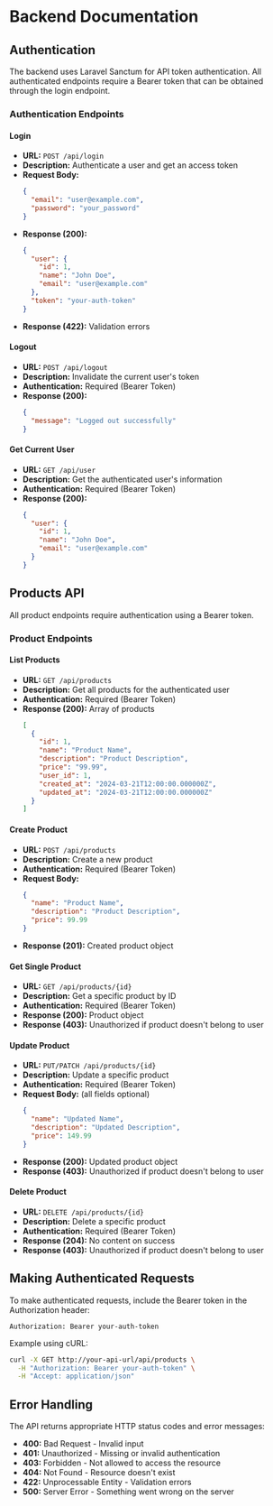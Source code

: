 # Backend Documentation

## Authentication

The backend uses Laravel Sanctum for API token authentication. All authenticated endpoints require a Bearer token that can be obtained through the login endpoint.

### Authentication Endpoints

#### Login
- **URL:** `POST /api/login`
- **Description:** Authenticate a user and get an access token
- **Request Body:**
  ```json
  {
    "email": "user@example.com",
    "password": "your_password"
  }
  ```
- **Response (200):**
  ```json
  {
    "user": {
      "id": 1,
      "name": "John Doe",
      "email": "user@example.com"
    },
    "token": "your-auth-token"
  }
  ```
- **Response (422):** Validation errors

#### Logout
- **URL:** `POST /api/logout`
- **Description:** Invalidate the current user's token
- **Authentication:** Required (Bearer Token)
- **Response (200):**
  ```json
  {
    "message": "Logged out successfully"
  }
  ```

#### Get Current User
- **URL:** `GET /api/user`
- **Description:** Get the authenticated user's information
- **Authentication:** Required (Bearer Token)
- **Response (200):**
  ```json
  {
    "user": {
      "id": 1,
      "name": "John Doe",
      "email": "user@example.com"
    }
  }
  ```

## Products API

All product endpoints require authentication using a Bearer token.

### Product Endpoints

#### List Products
- **URL:** `GET /api/products`
- **Description:** Get all products for the authenticated user
- **Authentication:** Required (Bearer Token)
- **Response (200):** Array of products
  ```json
  [
    {
      "id": 1,
      "name": "Product Name",
      "description": "Product Description",
      "price": "99.99",
      "user_id": 1,
      "created_at": "2024-03-21T12:00:00.000000Z",
      "updated_at": "2024-03-21T12:00:00.000000Z"
    }
  ]
  ```

#### Create Product
- **URL:** `POST /api/products`
- **Description:** Create a new product
- **Authentication:** Required (Bearer Token)
- **Request Body:**
  ```json
  {
    "name": "Product Name",
    "description": "Product Description",
    "price": 99.99
  }
  ```
- **Response (201):** Created product object

#### Get Single Product
- **URL:** `GET /api/products/{id}`
- **Description:** Get a specific product by ID
- **Authentication:** Required (Bearer Token)
- **Response (200):** Product object
- **Response (403):** Unauthorized if product doesn't belong to user

#### Update Product
- **URL:** `PUT/PATCH /api/products/{id}`
- **Description:** Update a specific product
- **Authentication:** Required (Bearer Token)
- **Request Body:** (all fields optional)
  ```json
  {
    "name": "Updated Name",
    "description": "Updated Description",
    "price": 149.99
  }
  ```
- **Response (200):** Updated product object
- **Response (403):** Unauthorized if product doesn't belong to user

#### Delete Product
- **URL:** `DELETE /api/products/{id}`
- **Description:** Delete a specific product
- **Authentication:** Required (Bearer Token)
- **Response (204):** No content on success
- **Response (403):** Unauthorized if product doesn't belong to user

## Making Authenticated Requests

To make authenticated requests, include the Bearer token in the Authorization header:

```http
Authorization: Bearer your-auth-token
```

Example using cURL:
```bash
curl -X GET http://your-api-url/api/products \
  -H "Authorization: Bearer your-auth-token" \
  -H "Accept: application/json"
```

## Error Handling

The API returns appropriate HTTP status codes and error messages:

- **400:** Bad Request - Invalid input
- **401:** Unauthorized - Missing or invalid authentication
- **403:** Forbidden - Not allowed to access the resource
- **404:** Not Found - Resource doesn't exist
- **422:** Unprocessable Entity - Validation errors
- **500:** Server Error - Something went wrong on the server
